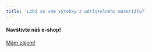 ```yaml
---
title: 'Líbí se vám výrobky z udržitelného materiálu?'
---
```


#### Navštivte náš e-shop!
[Mám zájem!](http://www.eshoprebornk.com/)